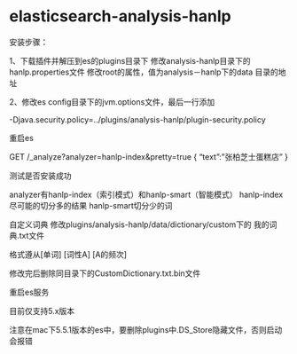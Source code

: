# elasticsearch-analysis-hanlp

安装步骤： 

1、下载插件并解压到es的plugins目录下
   修改analysis-hanlp目录下的hanlp.properties文件
   修改root的属性，值为analysis－hanlp下的data 目录的地址

2、修改es config目录下的jvm.options文件，最后一行添加

-Djava.security.policy=../plugins/analysis-hanlp/plugin-security.policy


重启es


GET /_analyze?analyzer=hanlp-index&pretty=true 
{ 
“text”:”张柏芝士蛋糕店” 
}

测试是否安装成功

analyzer有hanlp-index（索引模式）和hanlp-smart（智能模式）
hanlp-index尽可能的切分多的结果
hanlp-smart切分少的词

自定义词典
修改plugins/analysis-hanlp/data/dictionary/custom下的 我的词典.txt文件

格式遵从[单词] [词性A] [A的频次]

修改完后删除同目录下的CustomDictionary.txt.bin文件

重启es服务

目前仅支持5.x版本

注意在mac下5.5.1版本的es中，要删除plugins中.DS_Store隐藏文件，否则启动会报错
